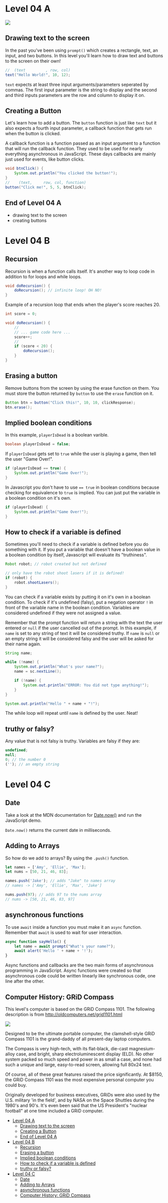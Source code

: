 # Level 04 A

![](https://elasticbeanstalk-us-east-2-651921832906.s3.us-east-2.amazonaws.com/QuintOS/bootScreen3.jpg)

## Drawing text to the screen

In the past you've been using `prompt()` which creates a rectangle, text, an input, and two buttons. In this level you'll learn how to draw text and buttons to the screen on their own!

```java
//  (text         , row, col)
text("Hello World!", 10, 12);
```

`text` expects at least three input arguments/parameters seperated by commas. The first input parameter is the string to display and the second and third inputs parameters are the row and column to display it on.

## Creating a Button

Let's learn how to add a button. The `button` function is just like `text` but it also expects a fourth input parameter, a callback function that gets run when the button is clicked.

A callback function is a function passed as an input argument to a function that will run the callback function. They used to be used for nearly everything asynchronous in JavaScript. These days callbacks are mainly just used for events, like button clicks.

```java
void btnClick() {
	System.out.println("You clicked the button!");
}
//    (text,     row, col, function)
button("Click me!", 5, 5, btnClick);
```

## End of Level 04 A

- drawing text to the screen
- creating buttons

# Level 04 B

## Recursion

Recursion is when a function calls itself. It's another way to loop code in addition to for loops and while loops.

```java
void doRecursion() {
	doRecursion(); // infinite loop! OH NO!
}
```

Example of a recursion loop that ends when the player's score reaches 20.

```java
int score = 0;

void doRecursion() {
	//
	// ... game code here ...
	score++;
	//
	if (score < 20) {
		doRecursion();
	}
}
```

## Erasing a button

Remove buttons from the screen by using the erase function on them. You must store the button returned by `button` to use the `erase` function on it.

```java
Button btn = button("Click this!", 10, 10, clickResponse);
btn.erase();
```

## Implied boolean conditions

In this example, `playerIsDead` is a boolean varible.

```java
boolean playerIsDead = false;
```

If `playerIsDead` gets set to `true` while the user is playing a game, then tell the user "Game Over!".

```java
if (playerIsDead == true) {
	System.out.println("Game Over!");
}
```

In Javascript you don't have to use `== true` in boolean conditions because checking for equivalence to `true` is implied. You can just put the variable in a boolean condition on it's own.

```java
if (playerIsDead) {
	System.out.println("Game Over!");
}
```

## How to check if a variable is defined

Sometimes you'll need to check if a variable is defined before you do something with it. If you put a variable that doesn't have a boolean value in a boolean condition by itself, Javascript will evaluate its "truthiness".

```java
Robot robot; // robot created but not defined

// only have the robot shoot lasers if it is defined!
if (robot) {
	robot.shootLasers();
}
```

You can check if a variable exists by putting it on it's own in a boolean condition. To check if it's undefined (falsy), put a negation operator `!` in front of the variable name in the boolean condition. Variables are considered undefined if they were not assigned a value.

Remember that the prompt function will return a string with the text the user entered or `null` if the user cancelled out of the prompt. In this example, if `name` is set to any string of text it will be considered truthy. If `name` is `null` or an empty string it will be considered falsy and the user will be asked for their name again.

```java
String name;

while (!name) {
	System.out.println("What's your name?");
	name = sc.nextLine();

	if (!name) {
		System.out.println("ERROR: You did not type anything!");
	}
}

System.out.println("Hello " + name + "!");
```

The while loop will repeat until `name` is defined by the user. Neat!

## truthy or falsy?

Any value that is not falsy is truthy. Variables are falsy if they are:

```js
undefined;
null;
0; // the number 0
(''); // an empty string
```

# Level 04 C

## Date

Take a look at the MDN documentation for [Date.now()](https://developer.mozilla.org/en-US/docs/Web/JavaScript/Reference/Global_Objects/Date/now) and run the JavaScript demo.

`Date.now()` returns the current date in milliseconds.

## Adding to Arrays

So how do we add to arrays? By using the `.push()` function.

```js
let names = ['Amy', 'Ellie', 'Max'];
let nums = [50, 21, 46, 83];

names.push('Jake'); // adds "Jake" to names array
// names -> ['Amy', 'Ellie', 'Max', 'Jake']

nums.push(97); // adds 97 to the nums array
// nums -> [50, 21, 46, 83, 97]
```

## asynchronous functions

To use `await` inside a function you must make it an `async` function. Remember that `await` is used to wait for user interaction.

```js
async function sayHello() {
	let name = await prompt("What's your name?");
	await alert('Hello ' + name + '!');
}
```

Async functions and callbacks are the two main forms of asynchronous programming in JavaScript. Async functions were created so that asynchronous code could be written linearly like synchronous code, one line after the other.

## Computer History: GRiD Compass

This level's computer is based on the GRiD Compass 1101. The following description is from http://oldcomputers.net/grid1101.html

![](http://oldcomputers.net/pics/grid1101-right.jpg)

Designed to be the ultimate portable computer, the clamshell-style GRiD Compass 1101 is the grand-daddy of all present-day laptop computers.

The Compass is very high-tech, with its flat-black, die-cast magnesium-alloy case, and bright, sharp electroluminescent display (ELD). No other system packed so much speed and power in as small a case, and none had such a unique and large, easy-to-read screen, allowing full 80x24 text.

Of course, all of these great features raised the price significantly. At $8150, the GRiD Compass 1101 was the most expensive personal computer you could buy.

Originally developed for business executives, GRiDs were also used by the U.S. military 'in the field', and by NASA on the Space Shuttles during the 1980's and 90's. It's even been said that the US President's "nuclear football" at one time included a GRiD computer.

- [Level 04 A](#level-04-a)
	- [Drawing text to the screen](#drawing-text-to-the-screen)
	- [Creating a Button](#creating-a-button)
	- [End of Level 04 A](#end-of-level-04-a)
- [Level 04 B](#level-04-b)
	- [Recursion](#recursion)
	- [Erasing a button](#erasing-a-button)
	- [Implied boolean conditions](#implied-boolean-conditions)
	- [How to check if a variable is defined](#how-to-check-if-a-variable-is-defined)
	- [truthy or falsy?](#truthy-or-falsy)
- [Level 04 C](#level-04-c)
	- [Date](#date)
	- [Adding to Arrays](#adding-to-arrays)
	- [asynchronous functions](#asynchronous-functions)
	- [Computer History: GRiD Compass](#computer-history-grid-compass)

